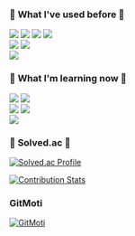 ### 💾 <b>What I've used before</b> 💾
<img src="https://img.shields.io/badge/-Spring-6DB33F?style=flat-square&logo=Spring&logoColor=white"/> <img src="https://img.shields.io/badge/-Spring Boot-6DB33F?style=flat-square&logo=SpringBoot&logoColor=white"/> <img src="https://img.shields.io/badge/-JUnit5-25A162?style=flat-square&logo=JUnit5&logoColor=white"/> <img src="https://img.shields.io/badge/-JWT-181717?style=flat-square"/>
<br>
<img src="https://img.shields.io/badge/MySQL-4479A1?style=flat-square&logo=MySQL&logoColor=white"/> <img src="https://img.shields.io/badge/MyBatis-4479A1?style=flat-square&logoColor=white"/>
<br>
<img src="https://img.shields.io/badge/Git-F05032?style=flat-square&logo=Git&logoColor=white"/>

### 📌 <b>What I'm learning now</b> 📌
<img src="https://img.shields.io/badge/-Spring Security-6DB33F?style=flat-square&logo=SpringSecurity&logoColor=white"/> <img src="https://img.shields.io/badge/-JPA-6DB33F?style=flat-square&logoColor=white"/>
<br>
<img src="https://img.shields.io/badge/MariaDB-003545?style=flat-square&logo=MariaDB&logoColor=#4479A1"/> <img src="https://img.shields.io/badge/Redis-DC382D?style=flat-square&logo=Redis&logoColor=white"/>
<br>
<img src="https://img.shields.io/badge/JiraSoftware-0052CC?style=flat-square&logo=JiraSoftware&logoColor=white"/>

### 🔎 <b>Solved.ac</b> 🔎
[![Solved.ac Profile](http://mazassumnida.wtf/api/v2/generate_badge?boj=ho05248)](https://solved.ac/ho05248)


[![Contribution Stats](https://github-contribution-stats.vercel.app/api/?username=wakkpu)](https://github.com/LordDashMe/github-contribution-stats/)


### GitMoti
[![GitMoti](http://mymoti.co.kr:3000/username/wakkpu)](http://mymoti.co.kr)
